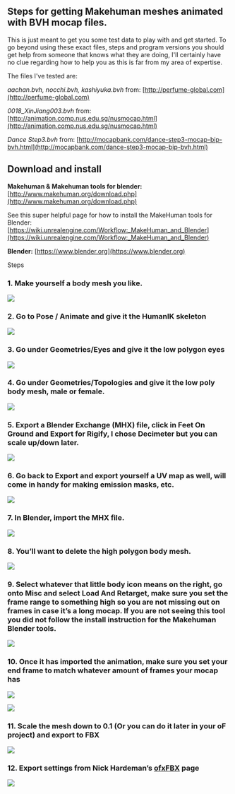 ## Steps for getting Makehuman meshes animated with BVH mocap files. 

This is just meant to get you some test data to play with and get started. To go beyond using these exact files, steps and program versions you should get help from someone that knows what they are doing, I'll certainly have no clue regarding how to help you as this is far from my area of expertise.

The files I've tested are: 

*aachan.bvh, nocchi.bvh, kashiyuka.bvh* from:
[http://perfume-global.com](http://perfume-global.com)

*0018_XinJiang003.bvh* from:
[http://animation.comp.nus.edu.sg/nusmocap.html](http://animation.comp.nus.edu.sg/nusmocap.html)

*Dance Step3.bvh* from: [http://mocapbank.com/dance-step3-mocap-bip-bvh.html](http://mocapbank.com/dance-step3-mocap-bip-bvh.html) 

 
## Download and install

**Makehuman & Makehuman tools for blender:** [http://www.makehuman.org/download.php](http://www.makehuman.org/download.php)

See this super helpful page for how to install the MakeHuman tools for Blender: [https://wiki.unrealengine.com/Workflow:_MakeHuman_and_Blender](https://wiki.unrealengine.com/Workflow:_MakeHuman_and_Blender)

**Blender:** [https://www.blender.org](https://www.blender.org)

Steps

### 1. Make yourself a body mesh you like.

![](Images/Step001.png)

### 2. Go to Pose / Animate and give it the HumanIK skeleton

![](Images/Step002.png)

### 3. Go under Geometries/Eyes and give it the low polygon eyes

![](Images/Step003.png)

### 4. Go under Geometries/Topologies and give it the low poly body mesh, male or female.

![](Images/Step004.png)

### 5. Export a Blender Exchange (MHX) file, click in Feet On Ground and Export for Rigify, I chose Decimeter but you can scale up/down later.

![](Images/Step005.png)

### 6. Go back to Export and export yourself a UV map as well, will come in handy for making emission masks, etc.

![](Images/Step006.png)

### 7. In Blender, import the MHX file.

![](Images/Step007.png)

### 8. You’ll want to delete the high polygon body mesh.

![](Images/Step008.png)

### 9. Select whatever that little body icon means on the right, go onto Misc and select Load And Retarget, make sure you set the frame range to something high so you are not missing out on frames in case it’s a long mocap. If you are not seeing this tool you did not follow the install instruction for the Makehuman Blender tools.

![](Images/Step009.png)

### 10. Once it has imported the animation, make sure you set your end frame to match whatever amount of frames your mocap has

![](Images/Step010.png)

![](Images/Step011.png)

### 11. Scale the mesh down to 0.1 (Or you can do it later in your oF project) and export to FBX

![](Images/Step012.png)

### 12. Export settings from Nick Hardeman’s [ofxFBX](https://github.com/NickHardeman/ofxFBX) page 

![](Images/Step013.png)


